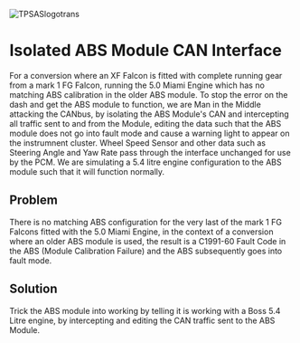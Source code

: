 ![TPSASlogotrans](https://github.com/user-attachments/assets/05cb5cdc-1c9e-474e-89eb-074462c9b788)

# Isolated ABS Module CAN Interface

For a conversion where an XF Falcon is fitted with complete running gear from a mark 1 FG Falcon, running the 5.0 Miami Engine which has no matching ABS calibration in the older ABS module. To stop the error on the dash and get the ABS module to function, we are Man in the Middle attacking the CANbus, by isolating the ABS Module's CAN and intercepting all traffic sent to and from the Module, editing the data such that the ABS module does not go into fault mode and cause a warning light to appear on the instrumnent cluster. Wheel Speed Sensor and other data such as Steering Angle and Yaw Rate pass through the interface unchanged for use by the PCM. We are simulating a 5.4 litre engine configuration to the ABS module such that it will function normally.

## Problem
There is no matching ABS configuration for the very last of the mark 1 FG Falcons fitted with the 5.0 Miami Engine, in the context of a conversion where an older ABS module is used, the result is a C1991-60 Fault Code in the ABS (Module Calibration Failure) and the ABS subsequently goes into fault mode.

## Solution
Trick the ABS module into working by telling it is working with a Boss 5.4 Litre engine, by intercepting and editing the CAN traffic sent to the ABS Module.


